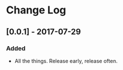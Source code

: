 # Change Log

## [0.0.1] - 2017-07-29
 
### Added
 
- All the things. Release early, release often.
